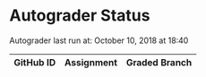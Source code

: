 # Autograder Status
Autograder last run at: October 10, 2018 at 18:40

| GitHub ID | Assignment | Graded Branch |
|-----------|------------|---------------|
